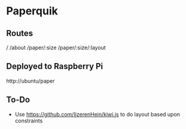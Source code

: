 # Paperquik

## Routes

/
/about
/paper/:size
/paper/:size/:layout

## Deployed to Raspberry Pi

http://ubuntu/paper

## To-Do

- Use https://github.com/IjzerenHein/kiwi.js to do layout based upon constraints
